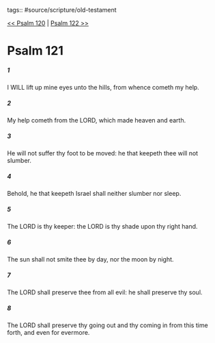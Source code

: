 tags:: #source/scripture/old-testament

[<< Psalm 120](source/scripture/old-testament/19_Psalms/Psalm_120.md) | [Psalm 122 >>](source/scripture/old-testament/19_Psalms/Psalm_122.md)

# Psalm 121

##### 1

I WILL lift up mine eyes unto the hills, from whence cometh my help.

##### 2

My help cometh from the LORD, which made heaven and earth.

##### 3

He will not suffer thy foot to be moved: he that keepeth thee will not slumber.

##### 4

Behold, he that keepeth Israel shall neither slumber nor sleep.

##### 5

The LORD is thy keeper: the LORD is thy shade upon thy right hand.

##### 6

The sun shall not smite thee by day, nor the moon by night.

##### 7

The LORD shall preserve thee from all evil: he shall preserve thy soul.

##### 8

The LORD shall preserve thy going out and thy coming in from this time forth, and even for evermore.

